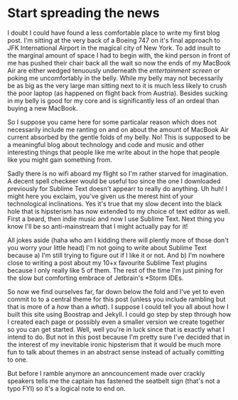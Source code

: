 # Start spreading the news

I doubt I could have found a less comfortable place to write my first blog post.  I'm sitting at the very back of a Boeing 747 on it's final approach to JFK International Airport in the magical city of New York.  To add insult to the marginal amount of space I had to begin with, the kind person in front of me has pushed their chair back all the wait so now the ends of my MacBook Air are either wedged tenuously underneath the _entertainment screen_ or poking me uncomfortably in the belly.  While my belly may not becessarily be as big as the very large man sitting next to it is much less likely to crush the poor laptop (as happened on flight back from Austria). Besides sucking in my belly is good for my core and is significantly less of an ordeal than buying a new MacBook.

So I suppose you came here for some particalar reason which does not necessarily include me ranting on and on about the amount of MacBook Air current absorbed by the gentle folds of my belly.  No!  This is supposed to be a meaningful blog about technology and code and music and other interesting things that people like me write about in the hope that people like you might gain something from.

Sadly there is no wifi aboard my flight so I'm rather starved for imagination. A decent spell checkeer would be useful too since the one I downloaded previously for Sublime Text doesn't appearr to really do anything.  Uh huh! I might here you exclaim, you've given us the merest hint of your technological inclinations.  Yes it's true that my slow decent into the black hole that is hipsterism has now extended to my choice of text editor as well.  First a beard, then indie music and now I use Sublime Text.  Next thing you know I'll be so anti-mainstream that I might actually pay for it!

All jokes aside (haha who am I kidding there will plently more of those don't you worry your little head) I'm not going to write about Sublime Text because a) I'm still trying to figure out if I like it or not. And b) I'm nowhere close to writing a post about my 10+x favourite Sublime Text plugins because I only really like 5 of them. The rest of the time I'm just pining for the slow but comforting embrace of Jetbrain's *Storm IDEs.

So now we find ourselves far, far down below the fold and I've yet to even commit to to a central theme for this post (unless you include rambling but that is more of a _how_ than a _what_).  I suppose I could tell you all about how I built this site using Boostrap and Jekyll.  I could go step by step through how I created each page or possibly even a smaller version we create together so you can get started.  Well, well you're in luck since that is exactly what I intend to do.  But not in this post because I'm pretty sure I've decided that in the interest of my inevitable ironic hipsterism that it would be much more fun to talk about themes in an abstract sense instead of actually comitting to one.

But before I ramble anymore an anncouncement made over crackly speakers tells me the captain has fastened the seatbelt sign (that's not a typo FYI) so it's a logical note to end on.